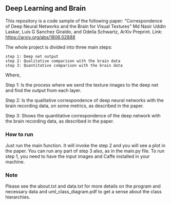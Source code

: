 ## Deep Learning and Brain

This repository is a code sample of the following paper: 
"Correspondence of Deep Neural Networks and the Brain for Visual Textures" Md Nasir Uddin Laskar, Luis G Sanchez Giraldo, and Odelia Schwartz, ArXiv Preprint. Link: https://arxiv.org/abs/1806.02888

The whole project is divided into three main steps:

    step 1: Deep net output
    step 2: Qualitative comparison with the brain data
    step 3: Quantitative comparison with the brain data

Where,

Step 1: Is the process where we send the texture images to the deep net and find the output from each layer.

Step 2: Is the qualitative correspondence of deep neural networks with the brain recording data, on some metrics, as described in the paper.

Step 3: Shows the quantitative correspondence of the deep network with the brain recording data, as described in the paper.


### How to run
Just run the main function. It will invoke the step 2 and you will see a plot in the paper. You can run any part of step 3 also, as in the main.py file. To run step 1, you need to have the input images and Caffe installed in your machine.


### Note
Please see the about.txt and data.txt for more details on the program and necessary data and uml_class_diagram.pdf to get a sense about the class hierarchies.
